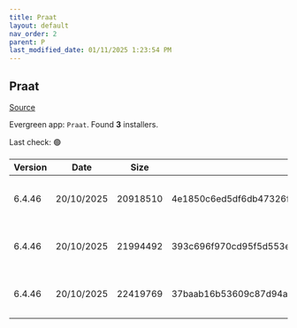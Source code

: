 ```yaml
---
title: Praat
layout: default
nav_order: 2
parent: P
last_modified_date: 01/11/2025 1:23:54 PM
---
```


## Praat

[Source](https://www.fon.hum.uva.nl/praat/)

Evergreen app: `Praat`. Found **3** installers.

Last check: 🟢

| Version | Date       | Size     | Sha256                                                           | Architecture | InstallerType | Type | URI                                                                                                                                                                                          |
| ------- | ---------- | -------- | ---------------------------------------------------------------- | ------------ | ------------- | ---- | -------------------------------------------------------------------------------------------------------------------------------------------------------------------------------------------- |
| 6.4.46  | 20/10/2025 | 20918510 | 4e1850c6ed5df6db47326f1d341aaef00fd9262b5183bc954c9164186f3f8ce7 | ARM64        | Default       | zip  | [https://github.com/praat/praat.github.io/releases/download/v6.4.46/praat6446_win-arm64.zip](https://github.com/praat/praat.github.io/releases/download/v6.4.46/praat6446_win-arm64.zip)     |
| 6.4.46  | 20/10/2025 | 21994492 | 393c696f970cd95f5d553e0ed60268992bf85c0209fb4bbada4797c2afe6f7eb | x64          | Default       | zip  | [https://github.com/praat/praat.github.io/releases/download/v6.4.46/praat6446_win-intel64.zip](https://github.com/praat/praat.github.io/releases/download/v6.4.46/praat6446_win-intel64.zip) |
| 6.4.46  | 20/10/2025 | 22419769 | 37baab16b53609c87d94a76c7b0121dc4eac2d110deba88bb465f43ff41ea52d | x86          | Default       | zip  | [https://github.com/praat/praat.github.io/releases/download/v6.4.46/praat6446_win-intel32.zip](https://github.com/praat/praat.github.io/releases/download/v6.4.46/praat6446_win-intel32.zip) |
